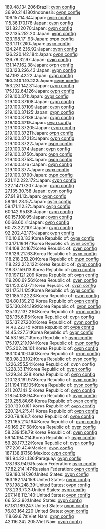189.48.134.206:Brazil: [ovpn config](vpn/189_48_134_206.ovpn)  
36.90.214.180:Indonesia: [ovpn config](vpn/36_90_214_180.ovpn)  
106.157.14.64:Japan: [ovpn config](vpn/106_157_14_64.ovpn)  
115.36.170.176:Japan: [ovpn config](vpn/115_36_170_176.ovpn)  
121.82.120.70:Japan: [ovpn config](vpn/121_82_120_70.ovpn)  
122.135.252.20:Japan: [ovpn config](vpn/122_135_252_20.ovpn)  
123.198.171.93:Japan: [ovpn config](vpn/123_198_171_93.ovpn)  
123.1.117.200:Japan: [ovpn config](vpn/123_1_117_200.ovpn)  
124.246.226.92:Japan: [ovpn config](vpn/124_246_226_92.ovpn)  
126.220.142.184:Japan: [ovpn config](vpn/126_220_142_184.ovpn)  
126.78.32.97:Japan: [ovpn config](vpn/126_78_32_97.ovpn)  
131.147.162.38:Japan: [ovpn config](vpn/131_147_162_38.ovpn)  
133.123.226.43:Japan: [ovpn config](vpn/133_123_226_43.ovpn)  
147.192.42.22:Japan: [ovpn config](vpn/147_192_42_22.ovpn)  
150.249.149.222:Japan: [ovpn config](vpn/150_249_149_222.ovpn)  
153.231.142.31:Japan: [ovpn config](vpn/153_231_142_31.ovpn)  
175.132.64.126:Japan: [ovpn config](vpn/175_132_64_126.ovpn)  
219.100.37.1:Japan: [ovpn config](vpn/219_100_37_1.ovpn)  
219.100.37.108:Japan: [ovpn config](vpn/219_100_37_108.ovpn)  
219.100.37.109:Japan: [ovpn config](vpn/219_100_37_109.ovpn)  
219.100.37.125:Japan: [ovpn config](vpn/219_100_37_125.ovpn)  
219.100.37.138:Japan: [ovpn config](vpn/219_100_37_138.ovpn)  
219.100.37.19:Japan: [ovpn config](vpn/219_100_37_19.ovpn)  
219.100.37.205:Japan: [ovpn config](vpn/219_100_37_205.ovpn)  
219.100.37.211:Japan: [ovpn config](vpn/219_100_37_211.ovpn)  
219.100.37.213:Japan: [ovpn config](vpn/219_100_37_213.ovpn)  
219.100.37.22:Japan: [ovpn config](vpn/219_100_37_22.ovpn)  
219.100.37.4:Japan: [ovpn config](vpn/219_100_37_4.ovpn)  
219.100.37.50:Japan: [ovpn config](vpn/219_100_37_50.ovpn)  
219.100.37.58:Japan: [ovpn config](vpn/219_100_37_58.ovpn)  
219.100.37.67:Japan: [ovpn config](vpn/219_100_37_67.ovpn)  
219.100.37.7:Japan: [ovpn config](vpn/219_100_37_7.ovpn)  
219.100.37.90:Japan: [ovpn config](vpn/219_100_37_90.ovpn)  
221.112.222.172:Japan: [ovpn config](vpn/221_112_222_172.ovpn)  
222.147.17.207:Japan: [ovpn config](vpn/222_147_17_207.ovpn)  
27.135.30.158:Japan: [ovpn config](vpn/27_135_30_158.ovpn)  
27.91.91.13:Japan: [ovpn config](vpn/27_91_91_13.ovpn)  
58.191.23.157:Japan: [ovpn config](vpn/58_191_23_157.ovpn)  
59.171.112.87:Japan: [ovpn config](vpn/59_171_112_87.ovpn)  
60.142.95.138:Japan: [ovpn config](vpn/60_142_95_138.ovpn)  
60.157.108.95:Japan: [ovpn config](vpn/60_157_108_95.ovpn)  
60.68.60.41:Japan: [ovpn config](vpn/60_68_60_41.ovpn)  
60.73.222.101:Japan: [ovpn config](vpn/60_73_222_101.ovpn)  
92.202.42.173:Japan: [ovpn config](vpn/92_202_42_173.ovpn)  
110.10.63.133:Korea Republic of: [ovpn config](vpn/110_10_63_133.ovpn)  
112.171.19.147:Korea Republic of: [ovpn config](vpn/112_171_19_147.ovpn)  
114.108.24.167:Korea Republic of: [ovpn config](vpn/114_108_24_167.ovpn)  
116.126.217.63:Korea Republic of: [ovpn config](vpn/116_126_217_63.ovpn)  
118.218.253.20:Korea Republic of: [ovpn config](vpn/118_218_253_20.ovpn)  
118.222.252.122:Korea Republic of: [ovpn config](vpn/118_222_252_122.ovpn)  
118.37.159.113:Korea Republic of: [ovpn config](vpn/118_37_159_113.ovpn)  
119.197.121.209:Korea Republic of: [ovpn config](vpn/119_197_121_209.ovpn)  
119.200.69.56:Korea Republic of: [ovpn config](vpn/119_200_69_56.ovpn)  
121.150.27.177:Korea Republic of: [ovpn config](vpn/121_150_27_177.ovpn)  
121.175.11.125:Korea Republic of: [ovpn config](vpn/121_175_11_125.ovpn)  
121.185.112.223:Korea Republic of: [ovpn config](vpn/121_185_112_223.ovpn)  
124.80.139.212:Korea Republic of: [ovpn config](vpn/124_80_139_212.ovpn)  
125.130.244.199:Korea Republic of: [ovpn config](vpn/125_130_244_199.ovpn)  
125.132.132.216:Korea Republic of: [ovpn config](vpn/125_132_132_216.ovpn)  
125.135.6.115:Korea Republic of: [ovpn config](vpn/125_135_6_115.ovpn)  
125.137.27.200:Korea Republic of: [ovpn config](vpn/125_137_27_200.ovpn)  
14.40.22.145:Korea Republic of: [ovpn config](vpn/14_40_22_145.ovpn)  
14.45.227.51:Korea Republic of: [ovpn config](vpn/14_45_227_51.ovpn)  
14.53.156.71:Korea Republic of: [ovpn config](vpn/14_53_156_71.ovpn)  
175.197.219.194:Korea Republic of: [ovpn config](vpn/175_197_219_194.ovpn)  
175.202.28.101:Korea Republic of: [ovpn config](vpn/175_202_28_101.ovpn)  
183.104.106.140:Korea Republic of: [ovpn config](vpn/183_104_106_140.ovpn)  
183.98.23.102:Korea Republic of: [ovpn config](vpn/183_98_23_102.ovpn)  
1.226.255.54:Korea Republic of: [ovpn config](vpn/1_226_255_54.ovpn)  
1.228.33.17:Korea Republic of: [ovpn config](vpn/1_228_33_17.ovpn)  
1.229.34.228:Korea Republic of: [ovpn config](vpn/1_229_34_228.ovpn)  
210.123.191.97:Korea Republic of: [ovpn config](vpn/210_123_191_97.ovpn)  
211.194.116.105:Korea Republic of: [ovpn config](vpn/211_194_116_105.ovpn)  
211.207.142.5:Korea Republic of: [ovpn config](vpn/211_207_142_5.ovpn)  
218.54.188.94:Korea Republic of: [ovpn config](vpn/218_54_188_94.ovpn)  
219.255.86.66:Korea Republic of: [ovpn config](vpn/219_255_86_66.ovpn)  
220.123.0.181:Korea Republic of: [ovpn config](vpn/220_123_0_181.ovpn)  
220.124.215.41:Korea Republic of: [ovpn config](vpn/220_124_215_41.ovpn)  
220.79.168.7:Korea Republic of: [ovpn config](vpn/220_79_168_7.ovpn)  
221.165.214.164:Korea Republic of: [ovpn config](vpn/221_165_214_164.ovpn)  
49.169.27.168:Korea Republic of: [ovpn config](vpn/49_169_27_168.ovpn)  
58.239.158.79:Korea Republic of: [ovpn config](vpn/58_239_158_79.ovpn)  
59.14.194.214:Korea Republic of: [ovpn config](vpn/59_14_194_214.ovpn)  
59.28.177.22:Korea Republic of: [ovpn config](vpn/59_28_177_22.ovpn)  
177.239.47.4:Mexico: [ovpn config](vpn/177_239_47_4.ovpn)  
187.138.87.158:Mexico: [ovpn config](vpn/187_138_87_158.ovpn)  
181.94.224.136:Paraguay: [ovpn config](vpn/181_94_224_136.ovpn)  
178.163.94.9:Russian Federation: [ovpn config](vpn/178_163_94_9.ovpn)  
77.82.214.147:Russian Federation: [ovpn config](vpn/77_82_214_147.ovpn)  
139.180.147.96:United States: [ovpn config](vpn/139_180_147_96.ovpn)  
163.182.174.159:United States: [ovpn config](vpn/163_182_174_159.ovpn)  
173.198.248.39:United States: [ovpn config](vpn/173_198_248_39.ovpn)  
173.233.73.3:United States: [ovpn config](vpn/173_233_73_3.ovpn)  
207.148.112.140:United States: [ovpn config](vpn/207_148_112_140.ovpn)  
66.52.3.90:United States: [ovpn config](vpn/66_52_3_90.ovpn)  
67.181.189.247:United States: [ovpn config](vpn/67_181_189_247.ovpn)  
76.83.164.220:United States: [ovpn config](vpn/76_83_164_220.ovpn)  
118.69.6.79:Viet Nam: [ovpn config](vpn/118_69_6_79.ovpn)  
42.116.242.205:Viet Nam: [ovpn config](vpn/42_116_242_205.ovpn)  
